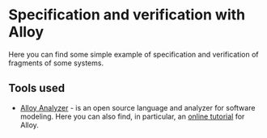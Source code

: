 # Specification and verification with Alloy

Here you can find some simple example of specification and verification of fragments of some systems.

## Tools used

* [Alloy Analyzer](http://alloytools.org/) - is an open source language and analyzer for software modeling. Here you can also find, in particular, an [online tutorial](http://alloytools.org/tutorials/online/) for Alloy.
